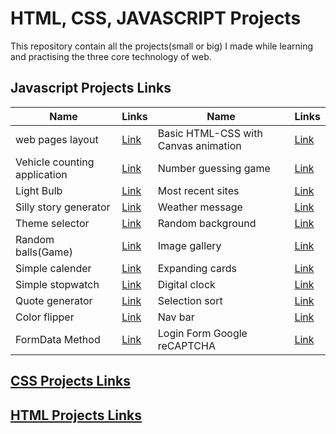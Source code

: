 # HTML, CSS, JAVASCRIPT Projects

This repository contain all the projects(small or big) I made while learning and practising the three core technology of web.

## Javascript Projects Links

| Name | Links| Name| Links|
|------|------|-----|------|
|web pages layout| [Link](https://rambabu-patidar.github.io/webDev/01%20web%20pages%20layout/)|Basic HTML-CSS with Canvas animation| [Link](https://rambabu-patidar.github.io/webDev/02%20Basic%20HTML-CSS%20with%20Canvas%20animation/)|
|Vehicle counting application| [Link](https://rambabu-patidar.github.io/webDev/03%20vehicle%20counting%20application/)|Number guessing game|[Link](https://rambabu-patidar.github.io/webDev/04%20Number%20guessing%20game/)|
|Light Bulb|[Link](https://rambabu-patidar.github.io/webDev/05%20Light%20bulb/)|Most recent sites|[Link](https://rambabu-patidar.github.io/webDev/06%20Most%20recent%20sites/)|
|Silly story generator|[Link](https://rambabu-patidar.github.io/webDev/07%20Silly%20story%20generator/)|Weather message|[Link](https://rambabu-patidar.github.io/webDev/08%20Weather%20message/)|
|Theme selector|[Link](https://rambabu-patidar.github.io/webDev/09%20Theme%20selector/)|Random background|[Link](https://rambabu-patidar.github.io/webDev/10%20Random%20background/)|
|Random balls(Game)|[Link](https://rambabu-patidar.github.io/webDev/11%20Random%20balls/)|Image gallery|[Link](https://rambabu-patidar.github.io/webDev/12%20Image%20gallery/)|
|Simple calender|[Link](https://rambabu-patidar.github.io/webDev/13%20Simple%20calender/)|Expanding cards|[Link](https://rambabu-patidar.github.io/webDev/14%20Expanding%20cards/)|
|Simple stopwatch|[Link](https://rambabu-patidar.github.io/webDev/15%20Simple%20stopwatch/)|Digital clock|[Link](https://rambabu-patidar.github.io/webDev/16%20Digital%20clock/)|
|Quote generator|[Link](https://rambabu-patidar.github.io/webDev/17%20Quote%20generator/)|Selection sort|[Link](https://rambabu-patidar.github.io/webDev/18%20Selection%20sort/)|
|Color flipper|[Link](https://rambabu-patidar.github.io/webDev/19%20Color%20flipper/)|Nav bar|[Link](https://rambabu-patidar.github.io/webDev/20%20Nav%20bar/)|
|FormData Method|[Link](https://rambabu-patidar.github.io/webDev/21%20FormData%20Method/)|Login Form Google reCAPTCHA|[Link](https://rambabu-patidar.github.io/webDev/22%20login%20form%20google%20recaptcha/)|

## **[CSS Projects Links](https://rambabu-patidar.github.io/webDev/001.1%20CSS/)**

## **[HTML Projects Links](https://rambabu-patidar.github.io/webDev/001%20HTML/)**
